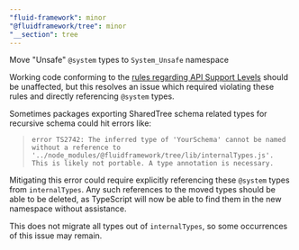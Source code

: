 ```yaml
---
"fluid-framework": minor
"@fluidframework/tree": minor
"__section": tree
---
```

Move "Unsafe" `@system` types to `System_Unsafe` namespace

Working code conforming to the [rules regarding API Support Levels](https://fluidframework.com/docs/build/releases-and-apitags#api-support-levels) should be unaffected, but this resolves an issue which required violating these rules and directly referencing `@system` types.

Sometimes packages exporting SharedTree schema related types for recursive schema could hit errors like:

> `error TS2742: The inferred type of 'YourSchema' cannot be named without a reference to '../node_modules/@fluidframework/tree/lib/internalTypes.js'. This is likely not portable. A type annotation is necessary.`

Mitigating this error could require explicitly referencing these `@system` types from `internalTypes`.
Any such references to the moved types should be able to be deleted, as TypeScript will now be able to find them in the new namespace without assistance.

This does not migrate all types out of `internalTypes`, so some occurrences of this issue may remain.
